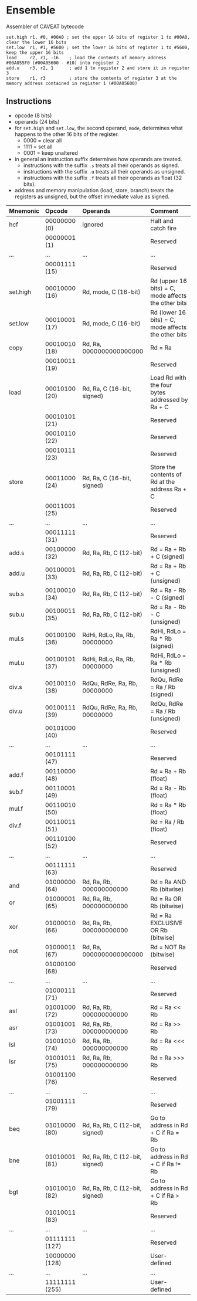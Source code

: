 # Ensemble

Assembler of CAVEAT bytecode

```assembly
set.high r1, #0, #00A0 ; set the upper 16 bits of register 1 to #00A0, clear the lower 16 bits
set.low  r1, #1, #5600 ; set the lower 16 bits of register 1 to #5600, keep the upper 16 bits
load     r2, r1, -16    ; load the contents of memory address #00A055F0 (#00A05600 - #10) into register 2
add.u    r3, r2, 1      ; add 1 to register 2 and store it in register 3
store    r1, r3         ; store the contents of register 3 at the memory address contained in register 1 (#00A05600)
```

## Instructions

* opcode (8 bits)
* operands (24 bits)
* for `set.high` and `set.low`, the second operand, `mode`, determines what happens to the other 16 bits of the register.
  * 0000 = clear all
  * 1111 = set all
  * 0001 = keep unaltered
* in general an instruction suffix determines how operands are treated.
  * instructions with the suffix `.s` treats all their operands as signed.
  * instructions with the suffix `.u` treats all their operands as unsigned.
  * instructions with the suffix `.f` treats all their operands as float (32 bits).
* address and memory manipulation (load, store, branch) treats the registers as unsigned, but the offset immediate value as signed.  

| Mnemonic | Opcode         | Operands                       | Comment                                             |
|:---------|:---------------|:-------------------------------|:----------------------------------------------------|
| hcf      | 00000000 (0)   | ignored                        | Halt and catch fire                                 |
|          | 00000001 (1)   |                                | Reserved                                            |
| ...      | ...            | ...                            | ...                                                 |
|          | 00001111 (15)  |                                | Reserved                                            |
| set.high | 00010000 (16)  | Rd, mode, C (16-bit)           | Rd (upper 16 bits) = C, mode affects the other bits |
| set.low  | 00010001 (17)  | Rd, mode, C (16-bit)           | Rd (lower 16 bits) = C, mode affects the other bits |
| copy     | 00010010 (18)  | Rd, Ra, 0000000000000000       | Rd = Ra                                             |
|          | 00010011 (19)  |                                | Reserved                                            |
| load     | 00010100 (20)  | Rd, Ra, C (16-bit, signed)     | Load Rd with the four bytes addressed by Ra + C     |
|          | 00010101 (21)  |                                | Reserved                                            |
|          | 00010110 (22)  |                                | Reserved                                            |
|          | 00010111 (23)  |                                | Reserved                                            |
| store    | 00011000 (24)  | Rd, Ra, C (16-bit, signed)     | Store the contents of Rd at the address Ra + C      |
|          | 00011001 (25)  |                                | Reserved                                            |
| ...      | ...            | ...                            | ...                                                 |
|          | 00011111 (31)  |                                | Reserved                                            |
| add.s    | 00100000 (32)  | Rd, Ra, Rb, C (12-bit)         | Rd = Ra + Rb + C (signed)                           |
| add.u    | 00100001 (33)  | Rd, Ra, Rb, C (12-bit)         | Rd = Ra + Rb + C (unsigned)                         |
| sub.s    | 00100010 (34)  | Rd, Ra, Rb, C (12-bit)         | Rd = Ra - Rb - C (signed)                           |
| sub.u    | 00100011 (35)  | Rd, Ra, Rb, C (12-bit)         | Rd = Ra - Rb - C (unsigned)                         |
| mul.s    | 00100100 (36)  | RdHi, RdLo, Ra, Rb, 00000000   | RdHi, RdLo = Ra * Rb (signed)                       |
| mul.u    | 00100101 (37)  | RdHi, RdLo, Ra, Rb, 00000000   | RdHi, RdLo = Ra * Rb (unsigned)                     |
| div.s    | 00100110 (38)  | RdQu, RdRe, Ra, Rb, 00000000   | RdQu, RdRe = Ra / Rb (signed)                       |
| div.u    | 00100111 (39)  | RdQu, RdRe, Ra, Rb, 00000000   | RdQu, RdRe = Ra / Rb (unsigned)                     |
|          | 00101000 (40)  |                                | Reserved                                            |
| ...      | ...            | ...                            | ...                                                 |
|          | 00101111 (47)  |                                | Reserved                                            |
| add.f    | 00110000 (48)  |                                | Rd = Ra + Rb (float)                                |
| sub.f    | 00110001 (49)  |                                | Rd = Ra - Rb (float)                                |
| mul.f    | 00110010 (50)  |                                | Rd = Ra * Rb (float)                                |
| div.f    | 00110011 (51)  |                                | Rd = Ra / Rb (float)                                |
|          | 00110100 (52)  |                                | Reserved                                            |
| ...      | ...            | ...                            | ...                                                 |
|          | 00111111 (63)  |                                | Reserved                                            |
| and      | 01000000 (64)  | Rd, Ra, Rb, 000000000000       | Rd = Ra AND Rb (bitwise)                            |
| or       | 01000001 (65)  | Rd, Ra, Rb, 000000000000       | Rd = Ra OR Rb (bitwise)                             |
| xor      | 01000010 (66)  | Rd, Ra, Rb, 000000000000       | Rd = Ra EXCLUSIVE OR Rb (bitwise)                   |
| not      | 01000011 (67)  | Rd, Ra, 0000000000000000       | Rd = NOT Ra (bitwise)                               |
|          | 01000100 (68)  |                                | Reserved                                            |
| ...      | ...            | ...                            | ...                                                 |
|          | 01000111 (71)  |                                | Reserved                                            |
| asl      | 01001000 (72)  | Rd, Ra, Rb, 000000000000       | Rd = Ra << Rb                                       |
| asr      | 01001001 (73)  | Rd, Ra, Rb, 000000000000       | Rd = Ra >> Rb                                       |
| lsl      | 01001010 (74)  | Rd, Ra, Rb, 000000000000       | Rd = Ra <<< Rb                                      |
| lsr      | 01001011 (75)  | Rd, Ra, Rb, 000000000000       | Rd = Ra >>> Rb                                      |
|          | 01001100 (76)  |                                | Reserved                                            |
| ...      | ...            | ...                            | ...                                                 |
|          | 01001111 (79)  |                                | Reserved                                            |
| beq      | 01010000 (80)  | Rd, Ra, Rb, C (12-bit, signed) | Go to address in Rd + C if Ra = Rb                  |
| bne      | 01010001 (81)  | Rd, Ra, Rb, C (12-bit, signed) | Go to address in Rd + C if Ra != Rb                 |
| bgt      | 01010010 (82)  | Rd, Ra, Rb, C (12-bit, signed) | Go to address in Rd + C if Ra > Rb                  |
|          | 01010011 (83)  |                                | Reserved                                            |
| ...      | ...            | ...                            | ...                                                 |
|          | 01111111 (127) |                                | Reserved                                            |
|          | 10000000 (128) |                                | User-defined                                        |
| ...      | ...            | ...                            | ...                                                 |
|          | 11111111 (255) |                                | User-defined                                        |
